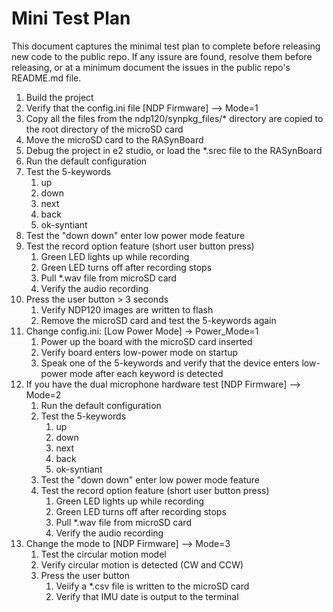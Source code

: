 # Mini Test Plan
This document captures the minimal test plan to complete before releasing new code to the public repo.  If any issure are found, resolve them before releasing, or at a minimum document the issues in the public repo's README.md file.

1. Build the project
2. Verify that the config.ini file [NDP Firmware] --> Mode=1
3. Copy all the files from the ndp120/synpkg_files/* directory are copied to the root directory of the microSD card
4. Move the microSD card to the RASynBoard
1. Debug the project in e2 studio, or load the *.srec file to the RASynBoard
1. Run the default configuration
1. Test the 5-keywords
   1. up
   1. down
   1. next
   1. back
   1. ok-syntiant
1. Test the "down down" enter low power mode feature
1. Test the record option feature (short user button press)
   1. Green LED lights up while recording
   1. Green LED turns off after recording stops
   1. Pull *.wav file from microSD card
   1. Verify the audio recording
1. Press the user button > 3 seconds
   1. Verify NDP120 images are written to flash
   1. Remove the microSD card and test the 5-keywords again
1. Change config.ini: [Low Power Mode] -> Power_Mode=1
   1. Power up the board with the microSD card inserted
   1. Verify board enters low-power mode on startup
   1. Speak one of the 5-keywords and verify that the device enters low-power mode after each keyword is detected 
1. If you have the dual microphone hardware test [NDP Firmware] --> Mode=2
   1. Run the default configuration
   1. Test the 5-keywords
      1. up
      1. down
      1. next
      1. back
      1. ok-syntiant
   1. Test the "down down" enter low power mode feature
   1. Test the record option feature (short user button press)
      1. Green LED lights up while recording
      1. Green LED turns off after recording stops
      1. Pull *.wav file from microSD card
      1. Verify the audio recording
1. Change the mode to [NDP Firmware] --> Mode=3
   1.  Test the circular motion model
      1. Verify circular motion is detected (CW and CCW)
   1.  Press the user button
       1. Veiify a *.csv file is written to the microSD card
       2. Verify that IMU date is output to the terminal 
       
